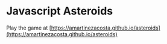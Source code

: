 # Javascript Asteroids
Play the game at [https://amartinezacosta.github.io/asteroids](https://amartinezacosta.github.io/asteroids)
